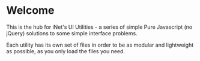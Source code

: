 # Welcome

This is the hub for iNet's UI Utilities - a series of simple Pure Javascript \(no jQuery\) solutions to some simple interface problems.

Each utility has its own set of files in order to be as modular and lightweight as possible, as you only load the files you need.





